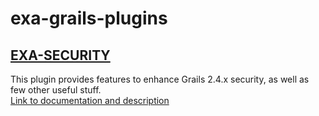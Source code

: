 # exa-grails-plugins

## [EXA-SECURITY](https://github.com/exanpe/exa-grails-plugins/tree/master/exa-security)

This plugin provides features to enhance Grails 2.4.x security, as well as few other useful stuff.<br/>
[Link to documentation and description](https://github.com/exanpe/exa-grails-plugins/tree/master/exa-security)